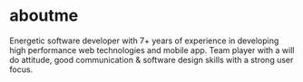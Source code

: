 # aboutme
Energetic software developer with 7+ years of experience in developing high performance web technologies and mobile app. Team player with a will do attitude, good communication &amp; software design skills with a strong user focus.
